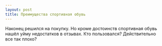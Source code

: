 ```yaml
---
layout: post 
title: Преимущества спортивная обувь 
--- 
```

Наконец решился на покупку. Но кроме достоинств спортивная обувь нашёл уйму недостатков в отзывах. Кто пользовался? Действительно все так плохо?